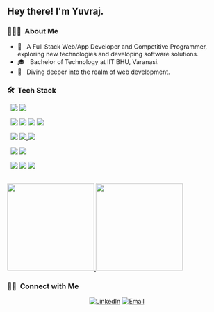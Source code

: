 <h2> Hey there! I'm Yuvraj.</h2>

<h3> 👨🏻‍💻 &nbsp;About Me </h3>

- 🤔 &nbsp; A Full Stack Web/App Developer and Competitive Programmer, exploring new technologies and developing software solutions.
- 🎓 &nbsp; Bachelor of Technology at IIT BHU, Varanasi.
- 💭 &nbsp; Diving deeper into the realm of web  development.

<h3> 🛠 &nbsp;Tech Stack</h3>

&nbsp; <img src="https://img.shields.io/badge/c++%20-%2300599C.svg?&style=for-the-badge&logo=c%2B%2B&logoColor=white"/> <img src="https://img.shields.io/badge/javascript%20-%23323330.svg?&style=for-the-badge&logo=javascript&logoColor=%23F7DF1E"/> 

&nbsp; <img src="https://img.shields.io/badge/react%20-%2320232a.svg?&style=for-the-badge&logo=react&logoColor=%2361DAFB"/> <img src="https://img.shields.io/badge/django%20-%2320232a.svg?&style=for-the-badge&logo=django&logoColor=%2361DAFB"/>
<img src="https://img.shields.io/badge/express%20-%2320232a.svg?&style=for-the-badge&logo=express&logoColor=%2361DAFB"/>
<img src="https://img.shields.io/badge/docker%20-%2320232a.svg?&style=for-the-badge&logo=docker&logoColor=%2361DAFB"/>

&nbsp;  <img src="https://img.shields.io/badge/mysql-%2300f.svg?&style=for-the-badge&logo=mysql&logoColor=white"/> <img src ="https://img.shields.io/badge/MongoDB-%234ea94b.svg?&style=for-the-badge&logo=mongodb&logoColor=white"/>,<img src ="https://img.shields.io/badge/postgres-%23316192.svg?&style=for-the-badge&logo=postgresql&logoColor=white"/>

&nbsp;
  <img src="https://img.shields.io/badge/git%20-%23F05033.svg?&style=for-the-badge&logo=git&logoColor=white"/> <img src="https://img.shields.io/badge/github%20-%23121011.svg?&style=for-the-badge&logo=github&logoColor=white"/>
  
&nbsp;
<img src="https://img.shields.io/badge/Android%20Studio%20-%2320232a.svg?&style=for-the-badge&logo=androidstudio&logoColor=%2361DAFB"/>
<img src="https://img.shields.io/badge/Visual%20Studio%20-%2320232a.svg?&style=for-the-badge&logo=visualstudiocode&logoColor=%2361DAFB"/>
<img src="https://img.shields.io/badge/Sublime%20Text%20-%2320232a.svg?&style=for-the-badge&logo=sublimetext&logoColor=%2361DAFB"/>


<br/>

<a href="https://github.com/Maximizer03">
  <img height="200em" src="https://github-readme-stats.vercel.app/api?username=Maximizer03&theme=buefy&show_icons=true" />
  <img height="200em" src="https://github-readme-stats.vercel.app/api/top-langs/?username=Maximizer03&theme=buefy&layout=compact" />
</a>

<br/>

<h3> 🤝🏻 &nbsp;Connect with Me </h3>

<p align="center">
<a href="https://www.linkedin.com/in/aman909//"><img alt="LinkedIn" src="https://img.shields.io/badge/LinkedIn-aman909909-blue?style=flat-square&logo=linkedin"></a>
<a href="amanashish.che18@itbhu.ac.in"><img alt="Email" src="https://img.shields.io/badge/Email-amanashish.che18@itbhu.ac.in-blue?style=flat-square&logo=gmail"></a>
</p>
